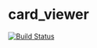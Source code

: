 # card_viewer
[![Build Status](https://travis-ci.com/Kniben/card_viewer.svg?branch=master)](https://travis-ci.com/Kniben/card_viewer)
